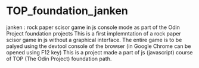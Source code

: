 # TOP_foundation_janken
janken : rock paper scisor game in js console mode as part of the Odin Project foundation projects
This is a first implemntation of a rock paper scisor game in js without a graphical interface.
The entire game is to be palyed using the devtool console of the browser
(in Google Chrome can be opened using F12 key)
This is a project made a part of js (javascript) course of TOP (The Odin Project) foundation path.


